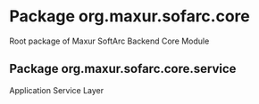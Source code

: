 # Package org.maxur.sofarc.core
Root package of Maxur SoftArc Backend Core Module

## Package org.maxur.sofarc.core.service
Application Service Layer
